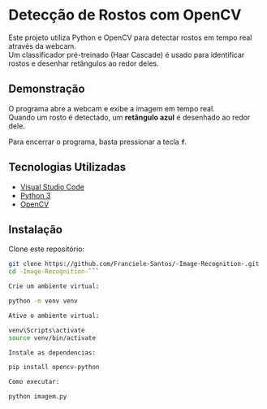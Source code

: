 # Detecção de Rostos com OpenCV

Este projeto utiliza Python e OpenCV para detectar rostos em tempo real através da webcam.  
Um classificador pré-treinado (Haar Cascade) é usado para identificar rostos e desenhar retângulos ao redor deles.

## Demonstração

O programa abre a webcam e exibe a imagem em tempo real.  
Quando um rosto é detectado, um **retângulo azul** é desenhado ao redor dele.  

Para encerrar o programa, basta pressionar a tecla **`f`**.

## Tecnologias Utilizadas

- [Visual Studio Code](https://code.visualstudio.com/)
- [Python 3](https://www.python.org/)
- [OpenCV](https://opencv.org/)

## Instalação

Clone este repositório:

```bash
git clone https://github.com/Franciele-Santos/-Image-Recognition-.git
cd -Image-Recognition-```

Crie um ambiente virtual:

python -m venv venv

Ative o ambiente virtual:

venv\Scripts\activate 
source venv/bin/activate 

Instale as dependencias:

pip install opencv-python

Como executar:

python imagem.py




